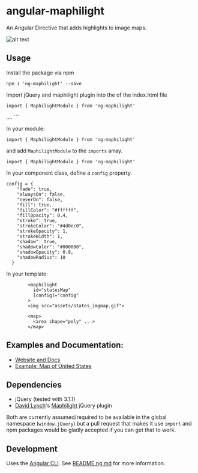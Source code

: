 # angular-maphilight
An Angular Directive that adds highlights to image maps.

![alt text](https://cdn-images-1.medium.com/max/800/1*NyFdxMXz9E2iDdinzMh-LQ.png "Example 2 in the docs")

## Usage

Install the package via npm
```
npm i 'ng-maphilight' --save
```

Import jQuery and maphilight plugin into the <head></head> of the index.html file
```
import { MaphilightModule } from 'ng-maphilight'
```
<head>
....
 <script src="http://ajax.googleapis.com/ajax/libs/jquery/3.3.1/jquery.min.js"></script>
  <script src="https://rawcdn.githack.com/kemayo/maphilight/7932449fbc49c7767fbd72a807110c632c11ee95/jquery.maphilight.js"></script>
  </head>
```

In your module:
```
import { MaphilightModule } from 'ng-maphilight'
```
and add `MaphilightModule` to the `imports` array.
```
import { MaphilightModule } from 'ng-maphilight'
```

In your component class, define a `config` property.
```
config = {
    "fade": true, 
    "alwaysOn": false,
    "neverOn": false,
    "fill": true,
    "fillColor": "#ffffff",
    "fillOpacity": 0.4,
    "stroke": true,
    "strokeColor": "#4d0ec0",
    "strokeOpacity": 1,
    "strokeWidth": 1,
    "shadow": true,
    "shadowColor": "#000000",
    "shadowOpacity": 0.8,
    "shadowRadius": 10
  }
```

In your template:
```
        <maphilight
          id="statesMap"
          [config]="config"
        >
        <img src="assets/states_imgmap.gif">

        <map>
          <area shape="poly" ...>
        </map>
```


## Examples and Documentation:
- [Website and Docs](http://tylerrick.github.io/angular-maphilight/)
- [Example: Map of United States](http://tylerrick.github.io/angular-maphilight/#/Example2)

## Dependencies
- jQuery (tested with 3.1.1)
- [David Lynch](https://github.com/kemayo)'s [Maphilight](https://github.com/kemayo/maphilight) jQuery plugin

Both are currently assumed/required to be available in the global namespace (`window.jQuery`) but a
pull request that makes it use `import` and npm packages would be gladly accepted if you can get
that to work.

## Development

Uses the [Angular CLI](https://github.com/angular/angular-cli). See [README.ng.md](README.ng.md) for more information.

